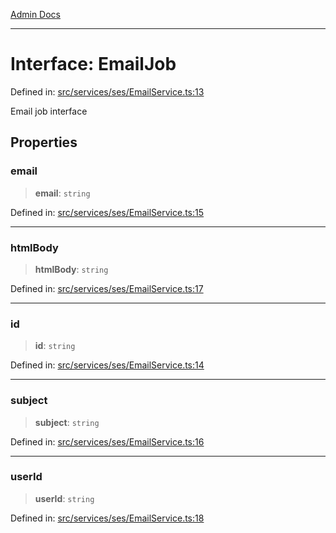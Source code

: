 [Admin Docs](/)

***

# Interface: EmailJob

Defined in: [src/services/ses/EmailService.ts:13](https://github.com/Sourya07/talawa-api/blob/61a1911602b2f0aac7635e08ae2918f4f768e8ff/src/services/ses/EmailService.ts#L13)

Email job interface

## Properties

### email

> **email**: `string`

Defined in: [src/services/ses/EmailService.ts:15](https://github.com/Sourya07/talawa-api/blob/61a1911602b2f0aac7635e08ae2918f4f768e8ff/src/services/ses/EmailService.ts#L15)

***

### htmlBody

> **htmlBody**: `string`

Defined in: [src/services/ses/EmailService.ts:17](https://github.com/Sourya07/talawa-api/blob/61a1911602b2f0aac7635e08ae2918f4f768e8ff/src/services/ses/EmailService.ts#L17)

***

### id

> **id**: `string`

Defined in: [src/services/ses/EmailService.ts:14](https://github.com/Sourya07/talawa-api/blob/61a1911602b2f0aac7635e08ae2918f4f768e8ff/src/services/ses/EmailService.ts#L14)

***

### subject

> **subject**: `string`

Defined in: [src/services/ses/EmailService.ts:16](https://github.com/Sourya07/talawa-api/blob/61a1911602b2f0aac7635e08ae2918f4f768e8ff/src/services/ses/EmailService.ts#L16)

***

### userId

> **userId**: `string`

Defined in: [src/services/ses/EmailService.ts:18](https://github.com/Sourya07/talawa-api/blob/61a1911602b2f0aac7635e08ae2918f4f768e8ff/src/services/ses/EmailService.ts#L18)
